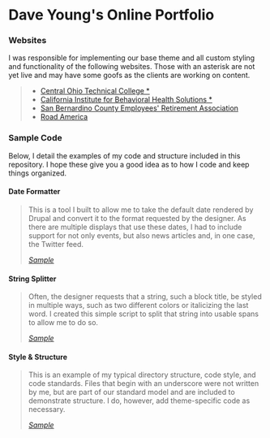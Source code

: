 # Dave Young's Online Portfolio

### Websites

I was responsible for implementing our base theme and all custom styling and functionality of the following websites. Those with an asterisk are not yet live and may have some goofs as the clients are working on content.

> - [Central Ohio Technical College *](https://live-cotc2020.pantheonsite.io/)
> - [California Institute for Behavioral Health Solutions *](https://live-cibhs-2020.pantheonsite.io/)
> - [San Bernardino County Employees' Retirement Association](https://www.sbcera.org/)
> - [Road America](https://web.archive.org/web/20200714024038/https://www.roadamerica.com/)

### Sample Code

Below, I detail the examples of my code and structure included in this repository. I hope these give you a good idea as to how I code and keep things organized.

#### Date Formatter

> This is a tool I built to allow me to take the default date rendered by Drupal and convert it to the
format requested by the designer. As there are multiple displays that use these dates, I had to include 
support for not only events, but also news articles and, in one case, the Twitter feed.
> 
> *[Sample](https://github.com/sixty7ss/code-samples/tree/master/Date%20Formatter)*

#### String Splitter

> Often, the designer requests that a string, such a block title, be styled in multiple ways, such as 
two different colors or italicizing the last word. I created this simple script to split that string 
into usable spans to allow me to do so.
> 
> *[Sample](https://github.com/sixty7ss/code-samples/tree/master/String%20Splitter)*

#### Style & Structure

> This is an example of my typical directory structure, code style, and code standards. Files that begin with an underscore were not written by me, but are part of our standard model and are included to demonstrate structure. I do, however, add theme-specific code as necessary.
> 
> *[Sample](https://github.com/sixty7ss/code-samples/tree/master/Style%20Structure)*
